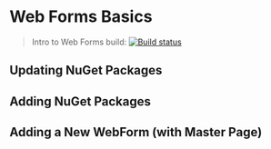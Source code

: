 # Web Forms Basics

> Intro to Web Forms build: [![Build status](https://ci.appveyor.com/api/projects/status/8ihn6nj1m0t2ai0v/branch/CPSC-1517-A03?svg=true)](https://ci.appveyor.com/project/dgilleland/2018-jan-in-class/branch/CPSC-1517-A03)

## Updating NuGet Packages


## Adding NuGet Packages


## Adding a New WebForm (with Master Page)

